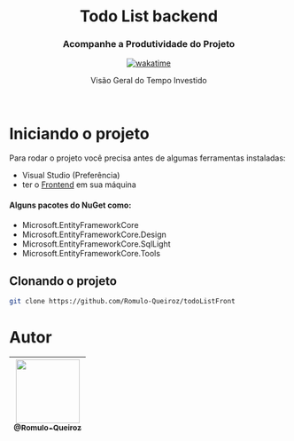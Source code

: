 <h1 align="center">Todo List backend</h1>
<div align="center">
  <h3>Acompanhe a Produtividade do Projeto</h2>
  <a href="https://wakatime.com/badge/github/Romulo-Queiroz/Task-Manager-Backend"><img src="https://wakatime.com/badge/github/Romulo-Queiroz/Task-Manager-Backend.svg" alt="wakatime"></a>
  <p>Visão Geral do Tempo Investido</p>
</div>

<br />

# Iniciando o projeto
Para rodar o projeto você precisa antes de algumas ferramentas instaladas:
* Visual Studio (Preferência)
* ter o  <a href="https://github.com/Romulo-Queiroz/Task-Manager-Angular.git" target="blank">Frontend</a> em sua máquina
#### Alguns pacotes do NuGet como:
* Microsoft.EntityFrameworkCore
* Microsoft.EntityFrameworkCore.Design
* Microsoft.EntityFrameworkCore.SqlLight
* Microsoft.EntityFrameworkCore.Tools

## Clonando o projeto
```bash
git clone https://github.com/Romulo-Queiroz/todoListFront
```

# Autor
<div align="center">

| [<img src="https://github.com/Romulo-Queiroz.png?size=115" width=115><br><sub>@Romulo-Queiroz</sub>](https://github.com/Romulo-Queiroz) |
| :-------------------------------------------------------------------------------------------------------------------------------------: |

</div>
